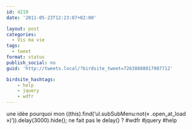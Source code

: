 ```yaml
---
id: 4219
date: '2011-05-23T12:23:07+02:00'

layout: post
categories:
  - Vis ma vie
tags:
  - tweet
format: status
publish_social: no
guid: 'http://tweets.local/?birdsite_tweet=72638688017907712'

birdsite_hashtags:
    - help
    - jquery
    - wdfr
---
```


une idée pourquoi mon $($(this).find(‘ul.subSubMenu:not(« .open\_at\_load »)’)).delay(3000).hide(); ne fait pas le delay() ? #wdfr #jquery #help